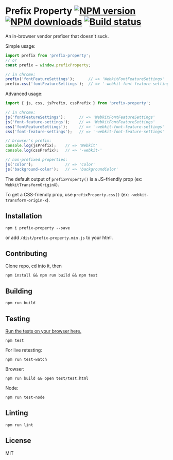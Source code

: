 # Prefix Property [![NPM version][npm-image]][npm-url] [![NPM downloads][downloads-image]][downloads-url] [![Build status][travis-image]][travis-url]

An in-browser vendor prefixer that doesn't suck.

Simple usage:

```javascript
import prefix from 'prefix-property';
// or 
const prefix = window.prefixProperty;

// in chrome:
prefix('fontFeatureSettings');      // => 'WebkitFontFeatureSettings'
prefix.css('fontFeatureSettings');  // => '-webkit-font-feature-settings'

```

Advanced usage:

```javascript
import { js, css, jsPrefix, cssPrefix } from 'prefix-property';

// in chrome:
js('fontFeatureSettings');      // => 'WebkitFontFeatureSettings'
js('font-feature-settings');    // => 'WebkitFontFeatureSettings'
css('fontFeatureSettings');     // => '-webkit-font-feature-settings'
css('font-feature-settings');   // => '-webkit-font-feature-settings'

// browser's prefix:
console.log(jsPrefix);    // => 'Webkit'
console.log(cssPrefix);   // => '-webkit-'

// non-prefixed properties:
js('color');              // => 'color'
js('background-color');   // => 'backgroundColor'

```

The default output of `prefixProperty()` is a JS-friendly prop (ex: `WebkitTransformOriginX`).

To get a CSS-friendly prop, use `prefixProperty.css()` (ex: `-webkit-transform-origin-x`).

## Installation

```
npm i prefix-property --save
```
or add `/dist/prefix-property.min.js` to your html.

## Contributing

Clone repo, cd into it, then
```
npm install && npm run build && npm test
```

## Building

```
npm run build
```

## Testing

[Run the tests on your browser here.](https://rawgit.com/jshanson7/prefix-property/master/test/test.inline.html)

```
npm test
```

For live retesting:
```
npm run test-watch
```

Browser:
```
npm run build && open test/test.html
```

Node:
```
npm run test-node
```

## Linting

```
npm run lint
```

## License

MIT

[npm-image]: https://img.shields.io/npm/v/prefix-property.svg?style=flat
[npm-url]: https://npmjs.org/package/prefix-property
[downloads-image]: https://img.shields.io/npm/dm/prefix-property.svg?style=flat
[downloads-url]: https://npmjs.org/package/prefix-property
[travis-image]: https://img.shields.io/travis/jshanson7/prefix-property.svg?style=flat
[travis-url]: https://travis-ci.org/jshanson7/prefix-property
